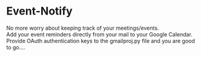 # Event-Notify
No more worry about keeping track of your meetings/events.   
Add your event reminders directly from your mail to your Google Calendar.   
Provide OAuth authentication keys to the gmailproj.py file and you are good to go....
